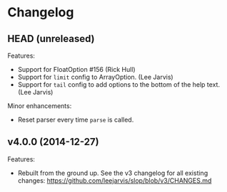 Changelog
=========

HEAD (unreleased)
-----------------

Features:
  * Support for FloatOption #156 (Rick Hull)
  * Support for `limit` config to ArrayOption. (Lee Jarvis)
  * Support for `tail` config to add options to the bottom of
    the help text. (Lee Jarvis)

Minor enhancements:
  * Reset parser every time `parse` is called.

v4.0.0 (2014-12-27)
-------------------

Features:
  * Rebuilt from the ground up. See the v3 changelog for all existing
    changes: https://github.com/leejarvis/slop/blob/v3/CHANGES.md
